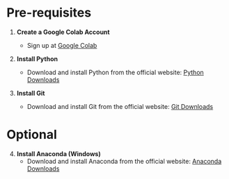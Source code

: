 # Pre-requisites

1. **Create a Google Colab Account**
   - Sign up at [Google Colab](https://colab.research.google.com/)

2. **Install Python**
   - Download and install Python from the official website: [Python Downloads](https://www.python.org/downloads/windows/)

3. **Install Git**
   - Download and install Git from the official website: [Git Downloads](https://git-scm.com/downloads)

# Optional

4. **Install Anaconda (Windows)**
   - Download and install Anaconda from the official website: [Anaconda Downloads](https://www.anaconda.com/products/distribution#download-section)
